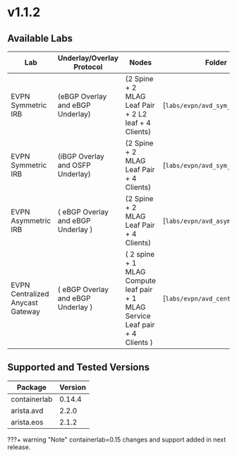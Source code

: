 # v1.1.2

## Available Labs

| Lab | Underlay/Overlay Protocol | Nodes | Folder|
| --- | ------------------------- | ------ | -----|
| EVPN Symmetric IRB | (eBGP Overlay and eBGP Underlay) | (2 Spine + 2 MLAG Leaf Pair + 2 L2 leaf + 4 Clients) | \[`labs/evpn/avd_sym_irb/`\] |
| EVPN Symmetric IRB | (iBGP Overlay and OSFP Underlay) | (2 Spine + 2 MLAG Leaf Pair + 4 Clients) | \[`labs/evpn/avd_sym_irb_ibgp`\] |
| EVPN Asymmetric IRB | ( eBGP Overlay and eBGP Underlay ) | (2 Spine + 2 MLAG Leaf Pair + 4 Clients) | \[`labs/evpn/avd_asym_irb`\] |
| EVPN Centralized Anycast Gateway | ( eBGP Overlay and eBGP Underlay ) | ( 2 spine + 1 MLAG Compute leaf pair + 1 MLAG Service Leaf pair + 4 Clients ) | \[`labs/evpn/avd_central_any_gw`\] |

## Supported and Tested Versions

| Package      | Version |
| ----------- | ----------- |
| containerlab      | 0.14.4       |
| arista.avd   | 2.2.0        |
| arista.eos   | 2.1.2        |

???+ warning "Note"
    containerlab=0.15 changes and support added in next release.